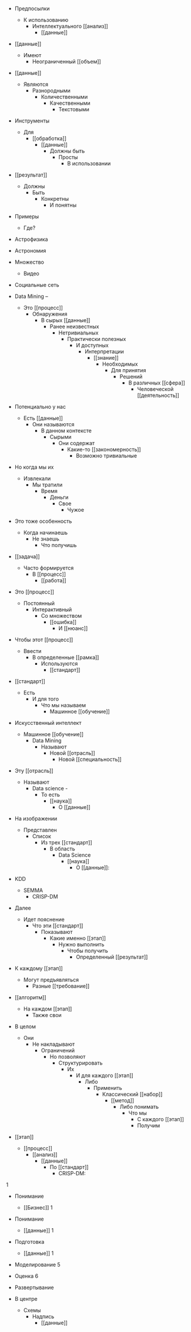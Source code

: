  * Предпосылки 
    * К использованию 
        * Интеллектуального [[анализ]] 
            * [[данные]]


 * [[данные]] 
    * Имеют 
        * Неограниченный [[объем]]

 * [[данные]] 
    * Являются 
        * Разнородными 
            * Количественными
                * Качественными
                    * Текстовыми

 * Инструменты 
    * Для 
        * [[обработка]] 
            * [[данные]]
                * Должны быть 
                    * Просты 
                        * В использовании

 * [[результат]] 
    * Должны 
        * Быть 
            * Конкретны 
                * И понятны


 * Примеры 
    * Где?

 * Астрофизика 
 * Астрономия

 * Множество 
    * Видео

 * Социальные сеть


 * Data Mining – 
    * Это [[процесс]] 
        * Обнаружения 
            * В сырых [[данные]] 
                * Ранее неизвестных 
                    * Нетривиальных 
                        * Практически полезных 
                            * И доступных 
                                * Интерпретации 
                                    * [[знание]] 
                                        * Необходимых 
                                            * Для принятия 
                                                 * Решений 
                                                    * В различных [[сфера]] 
                                                      * Человеческой [[деятельность]]


 * Потенциально у нас 
    * Есть [[данные]] 
        * Они называются 
            * В данном контексте 
                * Сырыми 
                    * Они содержат 
                        * Какие-то [[закономерность]] 
                            * Возможно тривиальные

 * Но когда мы их 
    * Извлекали 
        * Мы тратили 
            * Время 
                * Деньги 
                    * Свое 
                        * Чужое 
 * Это тоже особенность 
    * Когда начинаешь 
        * Не знаешь 
            * Что получишь
                
 * [[задача]] 
    * Часто формируется 
        * В [[процесс]] 
            * [[работа]]
 * Это [[процесс]] 
    * Постоянный 
        * Интерактивный 
            * Со множеством 
                * [[ошибка]] 
                    * И [[нюанс]]

 * Чтобы этот [[процесс]] 
    * Ввести 
        * В определенные [[рамка]] 
            * Используются 
                * [[стандарт]]


 * [[стандарт]] 
    * Есть 
        * И для того 
            * Что мы называем 
                * Машинное [[обучение]]


 * Искусственный интеллект 
    * Машинное [[обучение]] 
        * Data Mining 
            * Называют 
                * Новой [[отрасль]] 
                    * Новой [[специальность]]

 * Эту [[отрасль]] 
    * Называют 
        * Data science - 
            * То есть  
                * [[наука]] 
                    * О [[данные]]


 * На изображении 
    * Представлен 
        * Список 
            * Из трех [[стандарт]] 
                * В область 
                    * Data Science 
                        * [[наука]] 
                            * О [[данные]]:


 * KDD
    * SEMMA
        * CRISP-DM


 * Далее 
    * Идет пояснение 
        * Что эти [[стандарт]] 
            * Показывают 
                * Какие именно [[этап]] 
                    * Нужно выполнить 
                        * Чтобы получить 
                            * Определенный [[результат]] 
 * К каждому [[этап]] 
    * Могут предъявляться 
        * Разные [[требование]] 
 * [[алгоритм]] 
    * На каждом [[этап]] 
        * Также свои 
 * В целом 
    * Они 
        * Не накладывают 
            * Ограничений 
                * Но позволяют 
                    * Структурировать 
                        * Их 
                            * И для каждого [[этап]] 
                                * Либо 
                                    * Применить 
                                        * Классический [[набор]] 
                                            * [[метод]] 
                                                * Либо понимать 
                                                    * Что мы
                                                        * С каждого [[этап]] 
                                                        * Получим


 * [[этап]]
    * [[процесс]]
        * [[анализ]] 
            * [[данные]] 
                * По [[стандарт]]
                    * CRISP-DM:

1 
 * Понимание 
    * [[Бизнес]]
1 
 * Понимание 
    * [[данные]]
1 
 * Подготовка 
    * [[данные]]
1 
 * Моделирование
5 
 * Оценка
6 
 * Развертывание


 * В центре 
    * Схемы 
        * Надпись 
            * [[данные]]
